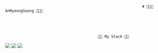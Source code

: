                                                                   # 👋👋👋 AnMyeongSeong 👋👋👋





                                              👀👀 My Stack 👀👀
<img src="https://img.shields.io/badge/Kotlin-000000?style=flat-square&logo=Kotlin&logoColor=white"/>&nbsp;<img src="https://img.shields.io/badge/Java-3766AB?style=flat-square&logo=Java&logoColor=white"/>&nbsp;<img src="https://img.shields.io/badge/Spring-#0052CC?style=flat-square&logo=Kotlin&logoColor=white"/>




